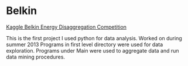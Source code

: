 Belkin
======

[Kaggle Belkin Energy Disaggregation Competition](http://www.kaggle.com/c/belkin-energy-disaggregation-competition)

This is the first project I used python for data analysis.  Worked on during summer 2013
Programs in first level directory were used for data exploration.  Programs under Main were used to aggregate data and run data mining procedures.
